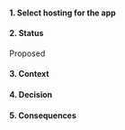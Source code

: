 #### 1. Select hosting for the app

#### 2. Status 
Proposed

#### 3. Context 

#### 4. Decision 

#### 5. Consequences 
